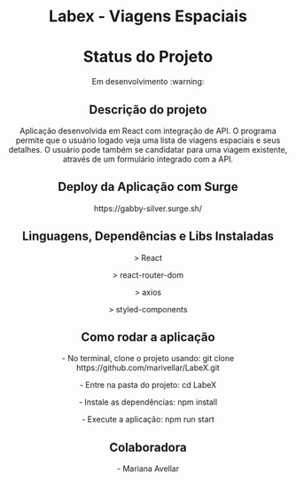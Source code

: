 <h1 align="center"> Labex - Viagens Espaciais </h1>

<h1 align="center"> Status do Projeto </h1>

<p align="center" > Em desenvolvimento :warning: </p>

<h2 align="center"> Descrição do projeto </h2>

<p align="center"> Aplicação desenvolvida em React com integração de API. O programa permite que o usuário logado veja uma lista de viagens espaciais e seus detalhes. O usuário pode também se candidatar para uma viagem existente, através de um formulário integrado com a API.</p>

<h2 align="center"> Deploy da Aplicação com Surge </h2>

<p align="center"> https://gabby-silver.surge.sh/ </p>

<h2 align="center"> Linguagens, Dependências e Libs Instaladas </h2>

<p align="center"> > React </p>
<p align="center"> > react-router-dom </p>
<p align="center"> > axios </p>
<p align="center"> > styled-components </p>

<h2 align="center"> Como rodar a aplicação </h2>

<p align="center"> - No terminal, clone o projeto usando: git clone https://github.com/marivellar/LabeX.git </p>
<p align="center"> - Entre na pasta do projeto: cd LabeX </p>
<p align="center"> - Instale as dependências: npm install </p>
<p align="center"> - Execute a aplicação: npm run start </p>

<h2 align="center"> Colaboradora </h2>

<p align="center"> - Mariana Avellar </p>
